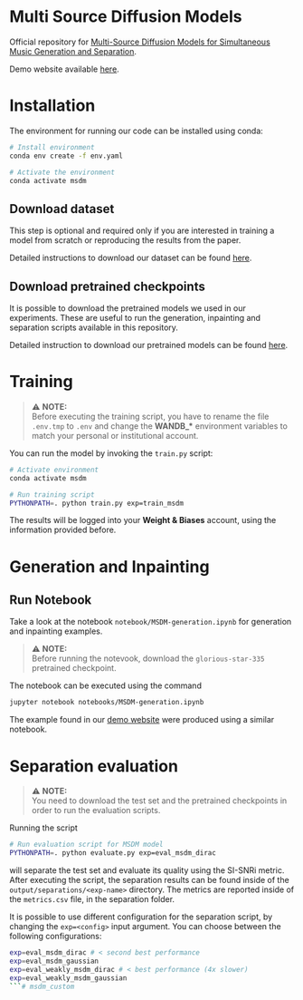 # Multi Source Diffusion Models
Official repository for [Multi-Source Diffusion Models for Simultaneous Music Generation and Separation](https://arxiv.org/abs/2302.02257).

Demo website available [here](https://gladia-research-group.github.io/multi-source-diffusion-models/).


# Installation
The environment for running our code can be installed using conda:
```bash
# Install environment
conda env create -f env.yaml

# Activate the environment
conda activate msdm
```

## Download dataset
This step is optional and required only if you are interested in training a model from scratch or reproducing the results from the paper. 

Detailed instructions to download our dataset can be found [here](data/README.md).

## Download pretrained checkpoints
It is possible to download the pretrained models we used in our experiments. These are useful to run the generation, inpainting and separation scripts available in this repository. 

Detailed instruction to download our pretrained models can be found [here](ckpts/README.md). 

# Training

> ⚠️ **NOTE:**  
> Before executing the training script, you have to rename the file `.env.tmp` to `.env` and change the **WANDB_\*** environment variables to match your 
personal or institutional account.

You can run the model by invoking the `train.py` script:
```bash
# Activate environment
conda activate msdm

# Run training script
PYTHONPATH=. python train.py exp=train_msdm
```
The results will be logged into your **Weight & Biases** account, using the information provided before.

# Generation and Inpainting

## Run Notebook
Take a look at the notebook `notebook/MSDM-generation.ipynb` for generation and inpainting examples.

> ⚠️ **NOTE:**  
> Before running the notevook, download the `glorious-star-335` pretrained checkpoint.

The notebook can be executed using the command
```bash
jupyter notebook notebooks/MSDM-generation.ipynb
```
The example found in our [demo website](ttps://gladia-research-group.github.io/multi-source-diffusion-models/)
 were produced using a similar notebook.

# Separation evaluation
> ⚠️ **NOTE:**   
> You need to download the test set and the pretrained checkpoints in order to run the evaluation scripts.

Running the script
```bash
# Run evaluation script for MSDM model
PYTHONPATH=. python evaluate.py exp=eval_msdm_dirac
```
will separate the test set and evaluate its quality using the SI-SNRi metric. After executing the script, the separation results can be found inside of the `output/separations/<exp-name>` directory. The metrics are reported inside of the `metrics.csv` file, in the separation folder.

It is possible to use different configuration for the separation script, by changing the `exp=<config>` input argument.
You can choose between the following configurations:
```bash
exp=eval_msdm_dirac # < second best performance
exp=eval_msdm_gaussian
exp=eval_weakly_msdm_dirac # < best performance (4x slower)
exp=eval_weakly_msdm_gaussian
```# msdm_custom
